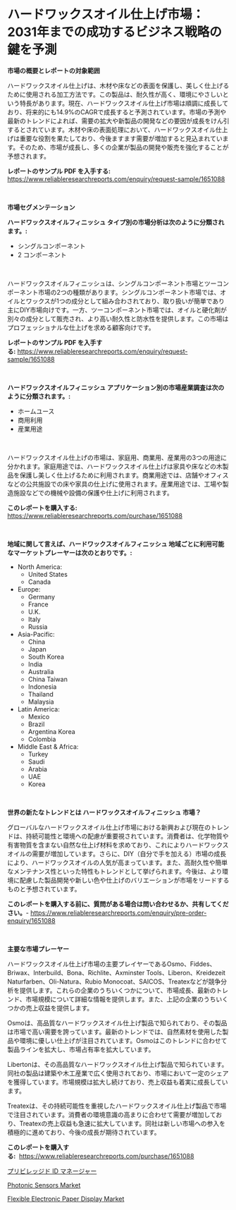 <p><h1>ハードワックスオイル仕上げ市場：2031年までの成功するビジネス戦略の鍵を予測</h1></p><p><strong>市場の概要とレポートの対象範囲</strong></p>
<p><p>ハードワックスオイル仕上げは、木材や床などの表面を保護し、美しく仕上げるために使用される加工方法です。この製品は、耐久性が高く、環境にやさしいという特長があります。現在、ハードワックスオイル仕上げ市場は順調に成長しており、将来的にも14.9%のCAGRで成長すると予測されています。市場の予測や最新のトレンドによれば、需要の拡大や新製品の開発などの要因が成長をけん引するとされています。木材や床の表面処理において、ハードワックスオイル仕上げは重要な役割を果たしており、今後ますます需要が増加すると見込まれています。そのため、市場が成長し、多くの企業が製品の開発や販売を強化することが予想されます。</p></p>
<p><strong>レポートのサンプル PDF を入手する:</strong> <a href="https://www.reliableresearchreports.com/enquiry/request-sample/1651088">https://www.reliableresearchreports.com/enquiry/request-sample/1651088</a></p>
<p>&nbsp;</p>
<p><strong>市場セグメンテーション</strong></p>
<p><strong>ハードワックスオイルフィニッシュ タイプ別の市場分析は次のように分類されます。:</strong></p>
<p><ul><li>シングルコンポーネント</li><li>2 コンポーネント</li></ul></p>
<p>&nbsp;</p>
<p><p>ハードワックスオイルフィニッシュは、シングルコンポーネント市場とツーコンポーネント市場の2つの種類があります。シングルコンポーネント市場では、オイルとワックスが1つの成分として組み合わされており、取り扱いが簡単であり主にDIY市場向けです。一方、ツーコンポーネント市場では、オイルと硬化剤が別々の成分として販売され、より高い耐久性と防水性を提供します。この市場はプロフェッショナルな仕上げを求める顧客向けです。</p></p>
<p><strong>レポートのサンプル PDF を入手する:</strong>&nbsp;<a href="https://www.reliableresearchreports.com/enquiry/request-sample/1651088">https://www.reliableresearchreports.com/enquiry/request-sample/1651088</a></p>
<p>&nbsp;</p>
<p><strong> ハードワックスオイルフィニッシュ アプリケーション別の市場産業調査は次のように分類されます。:</strong></p>
<p><ul><li>ホームユース</li><li>商用利用</li><li>産業用途</li></ul></p>
<p>&nbsp;</p>
<p><p>ハードワックスオイル仕上げの市場は、家庭用、商業用、産業用の3つの用途に分かれます。家庭用途では、ハードワックスオイル仕上げは家具や床などの木製品を保護し美しく仕上げるために利用されます。商業用途では、店舗やオフィスなどの公共施設での床や家具の仕上げに使用されます。産業用途では、工場や製造施設などでの機械や設備の保護や仕上げに利用されます。</p></p>
<p><strong>このレポートを購入する:</strong>&nbsp; <a href="https://www.reliableresearchreports.com/purchase/1651088">https://www.reliableresearchreports.com/purchase/1651088</a></p>
<p>&nbsp;</p>
<p><strong>地域に関して言えば、ハードワックスオイルフィニッシュ 地域ごとに利用可能なマーケットプレーヤーは次のとおりです。:</strong></p>
<p><ul>
    <li>
        North America:
        <ul>
            <li>United States</li>
            <li>Canada</li>
        </ul>
    </li>
    <li>
        Europe:
        <ul>
            <li>Germany</li>
            <li>France</li>
            <li>U.K.</li>
            <li>Italy</li>
            <li>Russia</li>
        </ul>
    </li>
    <li>
        Asia-Pacific:
        <ul>
            <li>China</li>
            <li>Japan</li>
            <li>South Korea</li>
            <li>India</li>
            <li>Australia</li>
            <li>China Taiwan</li>
            <li>Indonesia</li>
            <li>Thailand</li>
            <li>Malaysia</li>
        </ul>
    </li>
    <li>
        Latin America:
        <ul>
            <li>Mexico</li>
            <li>Brazil</li>
            <li>Argentina Korea</li>
            <li>Colombia</li>
        </ul>
    </li>
    <li>
        Middle East & Africa:
        <ul>
            <li>Turkey</li>
            <li>Saudi</li>
            <li>Arabia</li>
            <li>UAE</li>
            <li>Korea</li>
        </ul>
    </li>
    </ul></p>
<p>&nbsp;</p>
<p><strong>世界の新たなトレンドとは ハードワックスオイルフィニッシュ 市場？</strong></p>
<p><p>グローバルなハードワックスオイル仕上げ市場における新興および現在のトレンドは、持続可能性と環境への配慮が重要視されています。消費者は、化学物質や有害物質を含まない自然な仕上げ材料を求めており、これによりハードワックスオイルの需要が増加しています。さらに、DIY（自分で手を加える）市場の成長により、ハードワックスオイルの人気が高まっています。また、高耐久性や簡単なメンテナンス性といった特性もトレンドとして挙げられます。今後は、より環境に配慮した製品開発や新しい色や仕上げのバリエーションが市場をリードするものと予想されています。</p></p>
<p><strong>このレポートを購入する前に、質問がある場合は問い合わせるか、共有してください。</strong>- <a href="https://www.reliableresearchreports.com/enquiry/pre-order-enquiry/1651088">https://www.reliableresearchreports.com/enquiry/pre-order-enquiry/1651088</a></p>
<p>&nbsp;</p>
<p><strong>主要な市場プレーヤー</strong></p>
<p><p>ハードワックスオイル仕上げ市場の主要プレイヤーであるOsmo、Fiddes、Briwax、Interbuild、Bona、Richlite、Axminster Tools、Liberon、Kreidezeit Naturfarben、Oli-Natura、Rubio Monocoat、SAICOS、Treatexなどが競争分析を提供します。これらの企業のうちいくつかについて、市場成長、最新のトレンド、市場規模について詳細な情報を提供します。また、上記の企業のうちいくつかの売上収益を提供します。</p><p>Osmoは、高品質なハードワックスオイル仕上げ製品で知られており、その製品は市場で高い需要を誇っています。最新のトレンドでは、自然素材を使用した製品や環境に優しい仕上げが注目されています。Osmoはこのトレンドに合わせて製品ラインを拡大し、市場占有率を拡大しています。</p><p>Libertonは、その高品質なハードワックスオイル仕上げ製品で知られています。同社の製品は建築や木工産業で広く使用されており、市場において一定のシェアを獲得しています。市場規模は拡大し続けており、売上収益も着実に成長しています。</p><p>Treatexは、その持続可能性を重視したハードワックスオイル仕上げ製品で市場で注目されています。消費者の環境意識の高まりに合わせて需要が増加しており、Treatexの売上収益も急速に拡大しています。同社は新しい市場への参入を積極的に進めており、今後の成長が期待されています。</p></p>
<p><strong>このレポートを購入する:</strong>&nbsp;&nbsp;<a href="https://www.reliableresearchreports.com/purchase/1651088">https://www.reliableresearchreports.com/purchase/1651088</a></p>
<p><p><a href="https://medium.com/@zionmetz1960/%E7%89%B9%E6%A8%A9%E4%BB%98%E4%B8%8E%E3%82%A2%E3%82%A4%E3%83%87%E3%83%B3%E3%83%86%E3%82%A3%E3%83%86%E3%82%A3%E3%83%9E%E3%83%8D%E3%83%BC%E3%82%B8%E3%83%A3%E3%83%BC%E5%B8%82%E5%A0%B4%E3%81%AF-%E5%B8%82%E5%A0%B4%E3%82%B7%E3%82%A7%E3%82%A2-%E5%B8%82%E5%A0%B4%E5%8B%95%E5%90%91-%E5%B8%82%E5%A0%B4%E6%88%90%E9%95%B7%E3%81%AB%E9%96%A2%E3%81%99%E3%82%8B%E6%83%85%E5%A0%B1%E3%82%92%E6%8F%90%E4%BE%9B%E3%81%97%E3%81%BE%E3%81%99-41233ab81722">プリビレッジド ID マネージャー</a></p><p><a href="https://github.com/beatblasta/Market-Research-Report-List-2/blob/main/photonic-sensors-market.md">Photonic Sensors Market</a></p><p><a href="https://github.com/shotows/Market-Research-Report-List-2/blob/main/flexible-electronic-paper-display-market.md">Flexible Electronic Paper Display Market</a></p></p>